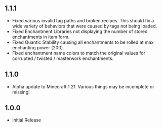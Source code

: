 ## 1.1.1
* Fixed various invalid tag paths and broken recipes. This should fix a wide variety of behaviors that were caused by tags not being loaded.
* Fixed Enchantment Libraries not displaying the number of stored enchantments in item form.
* Fixed Quantic Stability causing all enchantments to be rolled at max enchanting power (200).
* Fixed enchantment name colors to match the original values for corrupted / twisted / masterwork enchantments.

## 1.1.0
* Alpha update to Minecraft 1.21. Various things may be incomplete or missing!

## 1.0.0
* Initial Release